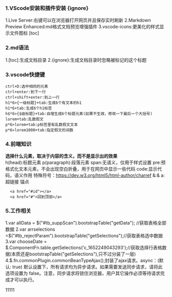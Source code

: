 ### 1.VScode安装和插件安装 {ignore}
  1.Live Server:右键可以在浏览器打开网页并且保存实时刷新
  2.Markdown Preview Enhanced:md格式文档预览增强插件
  3.vscode-icons:更美化的样式显示文件图标
[toc]

### 2.md语法
  1.[toc]:生成文档目录
  2.{ignore}:生成文档目录时忽略被标记的这个标题

### 3.vscode快捷键
    ctrl+D:选中相同的元素
    ctrl+enter:到下一行
    ctrl+shift+enter:到上一行
    h1*6>{一级标题}+tab:生成6个有文本的h1
    h1*6+tab:生成6个h1标签
    h$*6>{$级标题}+tab:自增生成6个标题元素(如果不生效，修改一下最后一个大括号)
    lorem+tab:乱数假文
    p*6>lorem+tab:p标签里有乱数假文文本
    p*6>lorem1000+tab:指定假文的词数

### 4.前端知识
  **选择什么元素，取决于内容的含义，而不是显示出的效果**    
  h(head):标题元素
  p(paragraph):段落元素
  span:无语义，仅用于样式设置
  pre:预格式化文本元素，不会出现空白折叠，用于在网页中显示一些代码
  code:显示代码，语义作用
  特殊符号：https://dev.w3.org/html5/html-author/charref
  &:&amp;
  a:超链接
  锚点
  ```
    <a href="#id"></a>
    <a href="#">回到顶部</a>
  ```  
### 5.工作相关
  1.var allData = $("#tb_suppScan").bootstrapTable("getData"); //获取表格全部数据
  2.var arrselections =$("#tb_rejectParam").bootstrapTable("getSelections");//获取表格选中数据
  3.var chooseDate = $.ComponentFn.table.getSelections('c_1652249043293');//获取选择行表格数据(本质还是bootstrapTable("getSelections"),只不过分装了一层)
  4.$.fn.commonPlugin.commonBeanTypeAjax();封装了ajax请求。async：(默认: true) 默认设置下，所有请求均为异步请求。如果需要发送同步请求，请将此选项设置为 false。注意，同步请求将锁住浏览器，用户其它操作必须等待请求完成才可以执行。
  
  11111